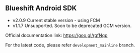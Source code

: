 ## Blueshift Android SDK

* v2.0.9 Current stable version - using FCM
* v1.1.7 Unsupported. Soon to be deprecated GCM version.

Official documentation link: https://goo.gl/rgfNqp

For the latest code, please refer `development_mainline` branch.
